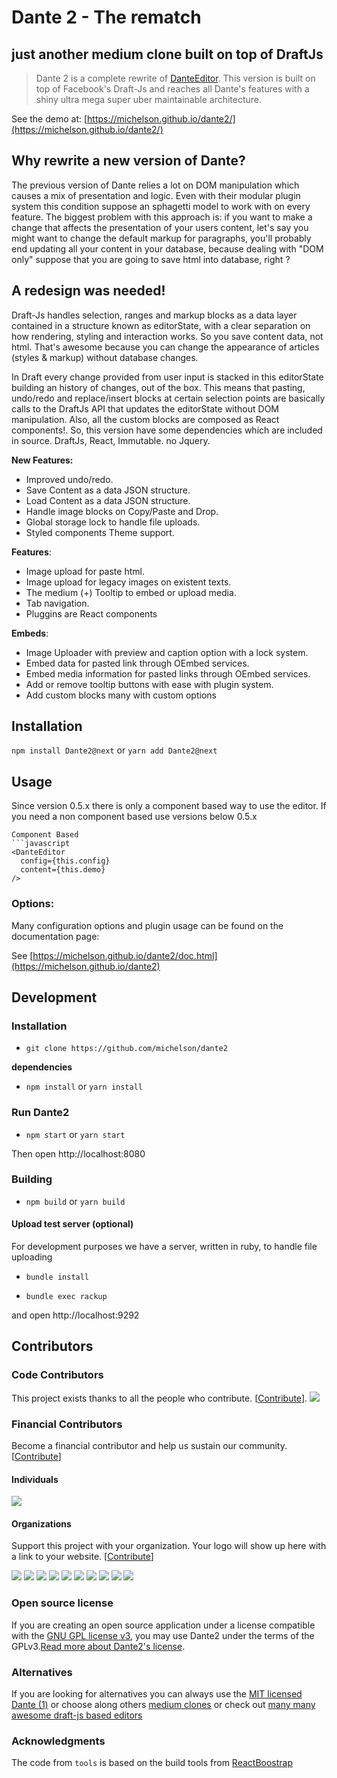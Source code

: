 # Dante 2 - The rematch

## just another medium clone built on top of DraftJs

> Dante 2 is a complete rewrite of [DanteEditor](https://michelson.github.io/Dante). This version is built on top of Facebook's Draft-Js and reaches all Dante's features with a shiny ultra mega super uber maintainable architecture.

See the demo at: [https://michelson.github.io/dante2/](https://michelson.github.io/dante2/)

## Why rewrite a new version of Dante?

The previous version of Dante relies a lot on DOM manipulation which causes a mix of presentation and logic. Even with their modular plugin system this condition suppose an sphagetti model to work with on every feature. The biggest problem with this approach is: if you want to make a change that affects the presentation of your users content, let's say you might want to change the default markup for paragraphs, you'll probably end updating all your content in your database, because dealing with "DOM only" suppose that you are going to save html into database, right ?


## A redesign was needed!

Draft-Js handles selection, ranges and markup blocks as a data layer contained in a structure known as editorState, with a clear separation on how rendering, styling and interaction works. So you save content data, not html. That's awesome because you can change the appearance of articles (styles & markup) without database changes.

In Draft every change provided from user input is stacked in this editorState building an history of changes, out of the box. This means that pasting, undo/redo and replace/insert blocks at certain selection points are basically calls to the DraftJs API that updates the editorState without DOM manipulation. Also, all the custom blocks are composed as React components!. So, this version have some dependencies which are included in source. DraftJs, React, Immutable. no Jquery.

**New Features:**
+ Improved undo/redo.
+ Save Content as a data JSON structure.
+ Load Content as a data JSON structure.
+ Handle image blocks on Copy/Paste and Drop.
+ Global storage lock to handle file uploads.
+ Styled components Theme support.

**Features**:

+ Image upload for paste html.
+ Image upload for legacy images on existent texts.
+ The medium (+) Tooltip to embed or upload media.
+ Tab navigation.
+ Pluggins are React components

**Embeds**:

+ Image Uploader with preview and caption option with a lock system.
+ Embed data for pasted link through OEmbed services.
+ Embed media information for pasted links through OEmbed services.
+ Add or remove tooltip buttons with ease with plugin system.
+ Add custom blocks many with custom options

## Installation

`npm install Dante2@next` or `yarn add Dante2@next`

## Usage

Since version 0.5.x there is only a component based way to use the editor. If you need a non component based use versions below 0.5.x

```
Component Based
```javascript
<DanteEditor
  config={this.config}
  content={this.demo}
/>
```

### Options:

Many configuration options and plugin usage can be found on the documentation page:

See [https://michelson.github.io/dante2/doc.html](https://michelson.github.io/dante2)


## Development

### Installation
+ `git clone https://github.com/michelson/dante2`

**dependencies**
 
+ `npm install` or `yarn install`
 
### Run Dante2

+ `npm start` or `yarn start`

Then open http://localhost:8080 

### Building

+ `npm build` or `yarn build`

#### Upload test server (optional)

For development purposes we have a server, written in ruby, to handle file uploading
 
+ `bundle install`

+ `bundle exec rackup`

and open http://localhost:9292

## Contributors

### Code Contributors

This project exists thanks to all the people who contribute. [[Contribute](CONTRIBUTING.md)].
<a href="https://github.com/michelson/dante2/graphs/contributors"><img src="https://opencollective.com/dante2/contributors.svg?width=890&button=false" /></a>

### Financial Contributors

Become a financial contributor and help us sustain our community. [[Contribute](https://opencollective.com/dante2/contribute)]

#### Individuals

<a href="https://opencollective.com/dante2"><img src="https://opencollective.com/dante2/individuals.svg?width=890"></a>

#### Organizations

Support this project with your organization. Your logo will show up here with a link to your website. [[Contribute](https://opencollective.com/dante2/contribute)]

<a href="https://opencollective.com/dante2/organization/0/website"><img src="https://opencollective.com/dante2/organization/0/avatar.svg"></a>
<a href="https://opencollective.com/dante2/organization/1/website"><img src="https://opencollective.com/dante2/organization/1/avatar.svg"></a>
<a href="https://opencollective.com/dante2/organization/2/website"><img src="https://opencollective.com/dante2/organization/2/avatar.svg"></a>
<a href="https://opencollective.com/dante2/organization/3/website"><img src="https://opencollective.com/dante2/organization/3/avatar.svg"></a>
<a href="https://opencollective.com/dante2/organization/4/website"><img src="https://opencollective.com/dante2/organization/4/avatar.svg"></a>
<a href="https://opencollective.com/dante2/organization/5/website"><img src="https://opencollective.com/dante2/organization/5/avatar.svg"></a>
<a href="https://opencollective.com/dante2/organization/6/website"><img src="https://opencollective.com/dante2/organization/6/avatar.svg"></a>
<a href="https://opencollective.com/dante2/organization/7/website"><img src="https://opencollective.com/dante2/organization/7/avatar.svg"></a>
<a href="https://opencollective.com/dante2/organization/8/website"><img src="https://opencollective.com/dante2/organization/8/avatar.svg"></a>
<a href="https://opencollective.com/dante2/organization/9/website"><img src="https://opencollective.com/dante2/organization/9/avatar.svg"></a>

### Open source license

If you are creating an open source application under a license compatible with the [GNU GPL license v3](https://www.gnu.org/licenses/gpl-3.0.html), you may use Dante2 under the terms of the GPLv3.[Read more about Dante2's license](https://michelson.github.io/dante2/#/license).


### Alternatives

If you are looking for alternatives you can always use the [MIT licensed Dante (1)](https://michelson.github.io/Dante) or choose along others [medium clones](http://howtox.com/medium-editor-clones-in-js) or check out [many many awesome draft-js based editors](https://github.com/nikgraf/awesome-draft-js)

### Acknowledgments

The code from `tools` is based on the build tools from [ReactBoostrap](https://github.com/react-bootstrap/react-bootstrap)
